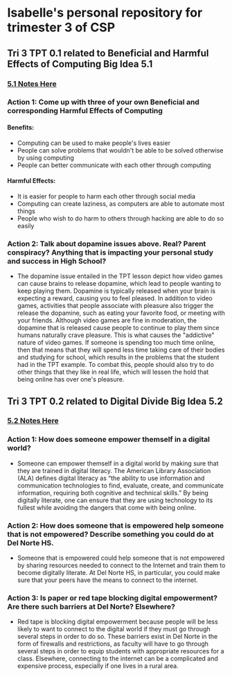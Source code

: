 # Isabelle's personal repository for trimester 3 of CSP

## Tri 3 TPT 0.1 related to Beneficial and Harmful Effects of Computing Big Idea 5.1
### [5.1 Notes Here](https://docs.google.com/document/d/1kQbh1VdSiUpJkbDKV9SwbjAjB1ji_1PBo8F3Nbozk_o/edit)
### Action 1: Come up with three of your own Beneficial and corresponding Harmful Effects of Computing
#### Benefits:
- Computing can be used to make people's lives easier
- People can solve problems that wouldn't be able to be solved otherwise by using computing
- People can better communicate with each other through computing
#### Harmful Effects:
- It is easier for people to harm each other through social media
- Computing can create laziness, as computers are able to automate most things
- People who wish to do harm to others through hacking are able to do so easily

### Action 2: Talk about dopamine issues above. Real? Parent conspiracy? Anything that is impacting your personal study and success in High School?
- The dopamine issue entailed in the TPT lesson depict how video games can cause brains to release dopamine, which lead to people wanting to keep playing them. Dopamine is typically released when your brain is expecting a reward, causing you to feel pleased. In addition to video games, activities that people associate with pleasure also trigger the release the dopamine, such as eating your favorite food, or meeting with your friends. Although video games are fine in moderation, the dopamine that is released cause people to continue to play them since humans naturally crave pleasure. This is what causes the "addictive" nature of video games. If someone is spending too much time online, then that means that they will spend less time taking care of their bodies and studying for school, which results in the problems that the student had in the TPT example. To combat this, people should also try to do other things that they like in real life, which will lessen the hold that being online has over one's pleasure.

## Tri 3 TPT 0.2 related to Digital Divide Big Idea 5.2
### [5.2 Notes Here](https://docs.google.com/document/d/1OCHyEVmXMfRhk10KGLl4mI9N2PrEzXCfs8XeowHEvtg/edit)
### Action 1: How does someone empower themself in a digital world?
- Someone can empower themself in a digital world by making sure that they are trained in digital literacy. The American Library Association (ALA) defines digital literacy as “the ability to use information and communication technologies to find, evaluate, create, and communicate information, requiring both cognitive and technical skills.” By being digitally literate, one can ensure that they are using technology to its fullest while avoiding the dangers that come with being online. 
### Action 2: How does someone that is empowered help someone that is not empowered? Describe something you could do at Del Norte HS.
- Someone that is empowered could help someone that is not empowered by sharing resources needed to connect to the Internet and train them to become digitally literate. At Del Norte HS, in particular, you could make sure that your peers have the means to connect to the internet. 
### Action 3: Is paper or red tape blocking digital empowerment? Are there such barriers at Del Norte? Elsewhere?
- Red tape is blocking digital empowerment because people will be less likely to want to connect to the digital world if they must go through several steps in order to do so. These barriers exist in Del Norte in the form of firewalls and restrictions, as faculty will have to go through several steps in order to equip students with appropriate resources for a class. Elsewhere, connecting to the internet can be a complicated and expensive process, especially if one lives in a rural area. 
